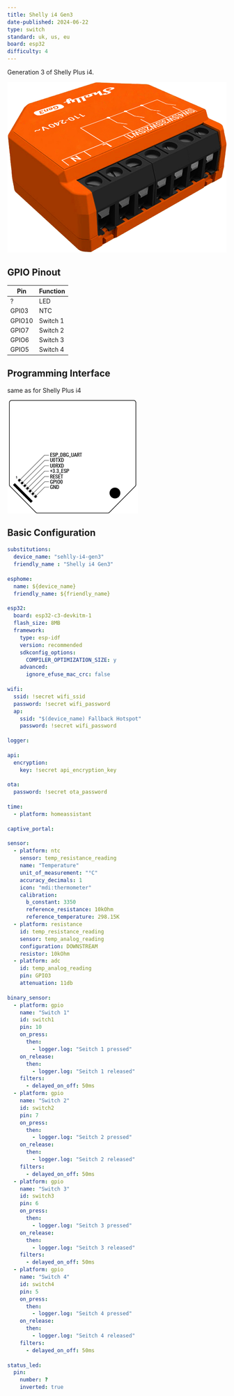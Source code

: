 ```yaml
---
title: Shelly i4 Gen3
date-published: 2024-06-22
type: switch
standard: uk, us, eu
board: esp32
difficulty: 4
---
```


Generation 3 of Shelly Plus i4.

![Shelly i4 Gen3](./Shelly_i4_Gen3.png "Shelly i4 Gen3")

## GPIO Pinout

| Pin    | Function     |
| ------ | ------------ |
| ?      | LED          |
| GPI03  | NTC          |
| GPIO10 | Switch 1     |
| GPIO7  | Switch 2     |
| GPIO6  | Switch 3     |
| GPIO5  | Switch 4     |

## Programming Interface

same as for Shelly Plus i4

![Interface](./Plus-addon-interface.png "Interface")

## Basic Configuration

```yaml
substitutions:
  device_name: "sehlly-i4-gen3"
  friendly_name : "Shelly i4 Gen3"

esphome:
  name: ${device_name}
  friendly_name: ${friendly_name}

esp32:
  board: esp32-c3-devkitm-1
  flash_size: 8MB
  framework:
    type: esp-idf
    version: recommended
    sdkconfig_options:
      COMPILER_OPTIMIZATION_SIZE: y
    advanced:
      ignore_efuse_mac_crc: false

wifi:
  ssid: !secret wifi_ssid
  password: !secret wifi_password
  ap:
    ssid: "$(device_name) Fallback Hotspot"
    password: !secret wifi_password

logger:

api:
  encryption:
    key: !secret api_encryption_key

ota:
  password: !secret ota_password

time:
  - platform: homeassistant

captive_portal:

sensor:
  - platform: ntc
    sensor: temp_resistance_reading
    name: "Temperature"
    unit_of_measurement: "°C"
    accuracy_decimals: 1
    icon: "mdi:thermometer"
    calibration:
      b_constant: 3350
      reference_resistance: 10kOhm
      reference_temperature: 298.15K
  - platform: resistance
    id: temp_resistance_reading
    sensor: temp_analog_reading
    configuration: DOWNSTREAM
    resistor: 10kOhm
  - platform: adc
    id: temp_analog_reading
    pin: GPIO3
    attenuation: 11db

binary_sensor:
  - platform: gpio
    name: "Switch 1"
    id: switch1
    pin: 10
    on_press:
      then:
        - logger.log: "Seitch 1 pressed"
    on_release:
      then:
        - logger.log: "Seitch 1 released"
    filters:
      - delayed_on_off: 50ms
  - platform: gpio
    name: "Switch 2"
    id: switch2
    pin: 7
    on_press:
      then:
        - logger.log: "Seitch 2 pressed"
    on_release:
      then:
        - logger.log: "Seitch 2 released"
    filters:
      - delayed_on_off: 50ms  
  - platform: gpio
    name: "Switch 3"
    id: switch3
    pin: 6
    on_press:
      then:
        - logger.log: "Seitch 3 pressed"
    on_release:
      then:
        - logger.log: "Seitch 3 released"
    filters:
      - delayed_on_off: 50ms  
  - platform: gpio
    name: "Switch 4"
    id: switch4
    pin: 5
    on_press:
      then:
        - logger.log: "Seitch 4 pressed"
    on_release:
      then:
        - logger.log: "Seitch 4 released"
    filters:
      - delayed_on_off: 50ms

status_led:
  pin:
    number: ?
    inverted: true
```
